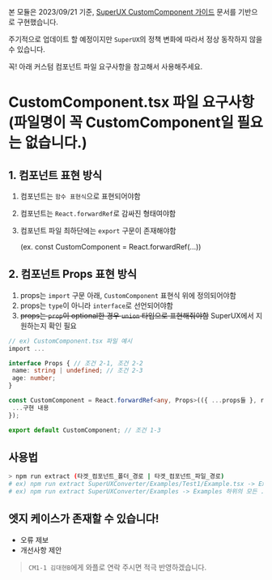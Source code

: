 
본 모듈은 2023/09/21 기준, [SuperUX CustomComponent 가이드](https://rightful-samba-b59.notion.site/CustomComponent-6ebc1d26b05d474d8fda2fe9b6b620d4) 문서를 기반으로 구현했습니다.

주기적으로 업데이트 할 예정이지만 `SuperUX`의 정책 변화에 따라서 정상 동작하지 않을 수 있습니다.

꼭! 아래 커스텀 컴포넌트 파일 요구사항을 참고해서 사용해주세요.
# CustomComponent.tsx 파일 요구사항 (파일명이 꼭 CustomComponent일 필요는 없습니다.)
## 1. 컴포넌트 표현 방식
1. 컴포넌트는 `함수 표현식`으로 표현되어야함
2. 컴포넌트는 `React.forwardRef`로 감싸진 형태여야함
3. 컴포넌트 파일 최하단에는 `export` 구문이 존재해야함

    (ex. const CustomComponent = React.forwardRef(...))
## 2. 컴포넌트 Props 표현 방식
 1. props는 `import` 구문 아래, `CustomComponent` 표현식 위에 정의되어야함
 2. props는 `type`이 아니라 `interface`로 선언되어야함
 3. ~~props는 `prop`이 optional한 경우 `union` 타입으로 표현해줘야함~~ SuperUX에서 지원하는지 확인 필요
 

```ts
// ex) CustomComponent.tsx 파일 예시
import ...

interface Props { // 조건 2-1, 조건 2-2
 name: string | undefined; // 조건 2-3
 age: number;
}

const CustomComponent = React.forwardRef<any, Props>(({ ...props들 }, ref) => { // 조건 1-1, 조건 1-2
 ...구현 내용
});

export default CustomComponent; // 조건 1-3
```

## 사용법
```bash
> npm run extract (타겟_컴포넌트_폴더_경로 | 타겟_컴포넌트_파일_경로)
# ex) npm run extract SuperUXConverter/Examples/Test1/Example.tsx -> Example.tsx 파일만 변환됩니다.
# ex) npm run extract SuperUXConverter/Examples -> Examples 하위의 모든 .tsx 파일이 변환됩니다.
```

## 엣지 케이스가 존재할 수 있습니다!
- 오류 제보
- 개선사항 제안

> `CM1-1 김대현B`에게 와플로 연락 주시면 적극 반영하겠습니다.
